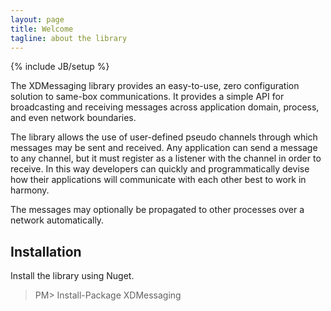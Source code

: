```yaml
---
layout: page
title: Welcome
tagline: about the library
---
```

{% include JB/setup %}

The XDMessaging library provides an easy-to-use, zero configuration solution to same-box communications. It provides a simple API for broadcasting and receiving messages across application domain, process, and even network boundaries.

The library allows the use of user-defined pseudo channels through which messages may be sent and received. Any application can send a message to any channel, but it must register as a listener with the channel in order to receive. In this way developers can quickly and programmatically devise how their applications will communicate with each other best to work in harmony.

The messages may optionally be propagated to other processes over a network automatically.

## Installation

Install the library using Nuget.

> PM> Install-Package XDMessaging